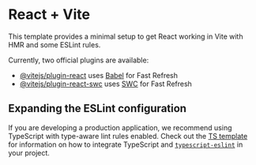 <!-- 1st time ... push
navagate to Music/PingUp .... not client

git init
git add .
git commit -m "Initial commit"
git remote add origin https://github.com/vinaythuppari/social-media-app.git
git branch -M main
git push -u origin main -->

<!-- for updates
navagate to Music/PingUp .... not client
git add .
git commit -m "Updated code"
git push

git add . && git commit -m "update" && git push -->


<!-- npm install moment -->















# React + Vite

This template provides a minimal setup to get React working in Vite with HMR and some ESLint rules.

Currently, two official plugins are available:

- [@vitejs/plugin-react](https://github.com/vitejs/vite-plugin-react/blob/main/packages/plugin-react) uses [Babel](https://babeljs.io/) for Fast Refresh
- [@vitejs/plugin-react-swc](https://github.com/vitejs/vite-plugin-react/blob/main/packages/plugin-react-swc) uses [SWC](https://swc.rs/) for Fast Refresh

## Expanding the ESLint configuration

If you are developing a production application, we recommend using TypeScript with type-aware lint rules enabled. Check out the [TS template](https://github.com/vitejs/vite/tree/main/packages/create-vite/template-react-ts) for information on how to integrate TypeScript and [`typescript-eslint`](https://typescript-eslint.io) in your project.
